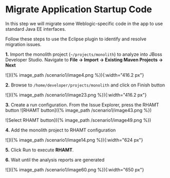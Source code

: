 # Migrate Application Startup Code

In this step we will migrate some Weblogic-specific code in the app to use standard Java EE interfaces.

Follow these steps to use the Eclipse plugin to identify and resolve migration issues.

**1.** Import the monolith project \(`~/projects/monolith`\) to analyze into JBoss Developer Studio. Navigate to **File → Import → Existing Maven Projects → Next**

![]({% image_path /scenario1/image4.png %}){:width="416.2 px"}

**2.** Browse to `/home/developer/projects/monolith` and click on Finish button

![]({% image_path /scenario1/image23.png %}){:width="416.2 px"}

**3.** Create a run configuration. From the Issue Explorer, press the RHAMT button ![RHAMT button]({% image_path /scenario1/image43.png %})

![Select RHAMT button]({% image_path /scenario1/image49.png %})

**4.** Add the monolith project to RHAMT configuration

![]({% image_path /scenario1/image14.png %}){:width="624 px"}

**5.** Click Run to execute **RHAMT**.

**6.** Wait until the analysis reports are generated

![]({% image_path /scenario1/image60.png %}){:width="650 px"}

